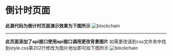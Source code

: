 # 倒计时页面
**此源代码为倒计时页面演示效果为下图所示**
![blockchain](https://photo.ksdjs.tk/1.png )

----
**此页面添加了api接口使用api接口调用更改背景图片**
如需更改请到css文件夹中找到style.css第202行修改为图片地址即可如下图所示
![blockchain](https://photo.ksdjs.tk/2.png )
